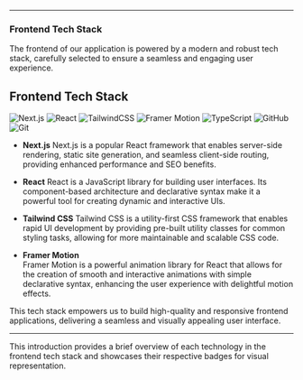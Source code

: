
---

### Frontend Tech Stack

The frontend of our application is powered by a modern and robust tech stack, carefully selected to ensure a seamless and engaging user experience.

## Frontend Tech Stack

![Next.js](https://img.shields.io/badge/Next.js-000000?style=for-the-badge&logo=next.js&logoColor=white)  ![React](https://img.shields.io/badge/React-20232A?style=for-the-badge&logo=react&logoColor=61DAFB)  ![TailwindCSS](https://img.shields.io/badge/Tailwind_CSS-38B2AC?style=for-the-badge&logo=tailwind-css&logoColor=white)  ![Framer Motion](https://img.shields.io/badge/Framer_Motion-0055FF?style=for-the-badge&logo=framer&logoColor=white) ![TypeScript](https://img.shields.io/badge/typescript-%23007ACC.svg?style=for-the-badge&logo=typescript&logoColor=white)
 ![GitHub](https://img.shields.io/badge/github-%23121011.svg?style=for-the-badge&logo=github&logoColor=white)
![Git](https://img.shields.io/badge/git-%23F05033.svg?style=for-the-badge&logo=git&logoColor=white) 


- **Next.js** 
  Next.js is a popular React framework that enables server-side rendering, static site generation, and seamless client-side routing, providing enhanced performance and SEO benefits.

- **React**
  React is a JavaScript library for building user interfaces. Its component-based architecture and declarative syntax make it a powerful tool for creating dynamic and interactive UIs.

- **Tailwind CSS**
  Tailwind CSS is a utility-first CSS framework that enables rapid UI development by providing pre-built utility classes for common styling tasks, allowing for more maintainable and scalable CSS code.

- **Framer Motion**  
  Framer Motion is a powerful animation library for React that allows for the creation of smooth and interactive animations with simple declarative syntax, enhancing the user experience with delightful motion effects.

This tech stack empowers us to build high-quality and responsive frontend applications, delivering a seamless and visually appealing user interface.

--- 

This introduction provides a brief overview of each technology in the frontend tech stack and showcases their respective badges for visual representation.
